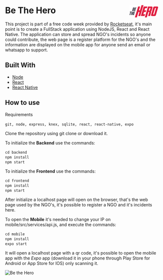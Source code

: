 # Be The Hero <img align="right" src="https://github.com/RenatoXT/Be-the-hero/blob/master/FrontEnd/public/logo.png">

This project is part of a free code week provided by [Rocketseat](https://rocketseat.com.br/), it's main point is to create a FullStack application using NodeJS, React and React Native. The application can store and spread NGO's incidents so anyone could contribute, the web page is a register platform for the NGO's and the information are displayed on the mobile app for anyone send an email or whatsapp to support.  

## Built With

- [Node](https://nodejs.org/en/)
- [React](https://reactjs.org/)
- [React Native](https://reactnative.dev/)

## How to use

Requirements

```git, node, express, knex, sqlite, react, react-native, expo```

Clone the repository using git clone or download it.

To initialize the **Backend** use the commands:
```
cd backend
npm install
npm start
```

To initialize the **Frontend** use the commands:

```
cd frontend
npm install
npm start
```

After initialize a localhost page will open on the browser, that's the web page used by the NGO's, it's possible to register a NGO and it's incidents here.

To open the **Mobile** it's needed to change your IP on mobile/src/services/api.js, and execute the commands:

```
cd mobile
npm install
expo start
```

It will open a localhost page with a qr code, it's possible to open the mobile app with the *Expo* app (download it in your phone through Play Store for Android or App Store for IOS) only scanning it.

![Be the Hero](https://github.com/RenatoXT/Be-the-hero/blob/master/FrontEnd/public/HomeWeb.png)
